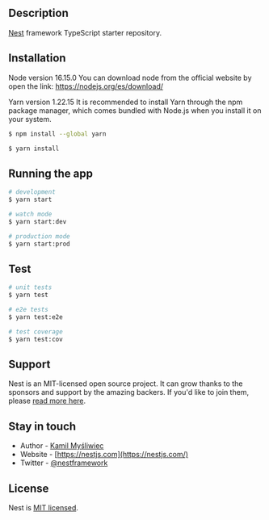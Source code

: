 ## Description


[Nest](https://github.com/nestjs/nest) framework TypeScript starter repository.

## Installation

Node version 16.15.0
You can download node from the official website by open the link: https://nodejs.org/es/download/

Yarn version 1.22.15
It is recommended to install Yarn through the npm package manager, which comes bundled with Node.js when you install it on your system.

```bash
$ npm install --global yarn
```

```bash
$ yarn install
```

## Running the app

```bash
# development
$ yarn start

# watch mode
$ yarn start:dev

# production mode
$ yarn start:prod
```

## Test

```bash
# unit tests
$ yarn test

# e2e tests
$ yarn test:e2e

# test coverage
$ yarn test:cov
```

## Support

Nest is an MIT-licensed open source project. It can grow thanks to the sponsors and support by the amazing backers. If you'd like to join them, please [read more here](https://docs.nestjs.com/support).

## Stay in touch

- Author - [Kamil Myśliwiec](https://kamilmysliwiec.com)
- Website - [https://nestjs.com](https://nestjs.com/)
- Twitter - [@nestframework](https://twitter.com/nestframework)

## License

Nest is [MIT licensed](LICENSE).
